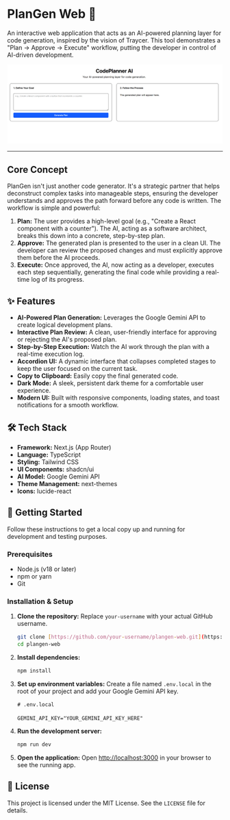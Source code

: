 # PlanGen Web 🚀

An interactive web application that acts as an AI-powered planning layer for code generation, inspired by the vision of Traycer. This tool demonstrates a "Plan -> Approve -> Execute" workflow, putting the developer in control of AI-driven development.

![PlanGen Web Screenshot](./screenshot.png)


---

## Core Concept

PlanGen isn't just another code generator. It's a strategic partner that helps deconstruct complex tasks into manageable steps, ensuring the developer understands and approves the path forward before any code is written. The workflow is simple and powerful:

1.  **Plan:** The user provides a high-level goal (e.g., "Create a React component with a counter"). The AI, acting as a software architect, breaks this down into a concrete, step-by-step plan.
2.  **Approve:** The generated plan is presented to the user in a clean UI. The developer can review the proposed changes and must explicitly approve them before the AI proceeds.
3.  **Execute:** Once approved, the AI, now acting as a developer, executes each step sequentially, generating the final code while providing a real-time log of its progress.

## ✨ Features

-   **AI-Powered Plan Generation:** Leverages the Google Gemini API to create logical development plans.
-   **Interactive Plan Review:** A clean, user-friendly interface for approving or rejecting the AI's proposed plan.
-   **Step-by-Step Execution:** Watch the AI work through the plan with a real-time execution log.
-   **Accordion UI:** A dynamic interface that collapses completed stages to keep the user focused on the current task.
-   **Copy to Clipboard:** Easily copy the final generated code.
-   **Dark Mode:** A sleek, persistent dark theme for a comfortable user experience.
-   **Modern UI:** Built with responsive components, loading states, and toast notifications for a smooth workflow.

## 🛠️ Tech Stack

-   **Framework:** Next.js (App Router)
-   **Language:** TypeScript
-   **Styling:** Tailwind CSS
-   **UI Components:** shadcn/ui
-   **AI Model:** Google Gemini API
-   **Theme Management:** next-themes
-   **Icons:** lucide-react

## 🚀 Getting Started

Follow these instructions to get a local copy up and running for development and testing purposes.

### Prerequisites

-   Node.js (v18 or later)
-   npm or yarn
-   Git

### Installation & Setup

1.  **Clone the repository:**
    Replace `your-username` with your actual GitHub username.
    ```sh
    git clone [https://github.com/your-username/plangen-web.git](https://github.com/your-username/plangen-web.git)
    cd plangen-web
    ```

2.  **Install dependencies:**
    ```sh
    npm install
    ```

3.  **Set up environment variables:**
    Create a file named `.env.local` in the root of your project and add your Google Gemini API key.
    ```
    # .env.local

    GEMINI_API_KEY="YOUR_GEMINI_API_KEY_HERE"
    ```

4.  **Run the development server:**
    ```sh
    npm run dev
    ```

5.  **Open the application:**
    Open [http://localhost:3000](http://localhost:3000) in your browser to see the running app.

## 📄 License

This project is licensed under the MIT License. See the `LICENSE` file for details.
